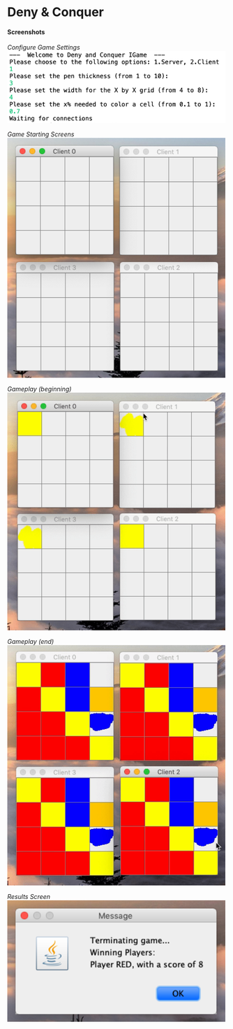# Deny & Conquer

#### Screenshots ####
*Configure Game Settings*
<img src="screenshots/configuration.png" width=500>

*Game Starting Screens*
<img src="screenshots/startingscreen.png" width=500>

*Gameplay (beginning)*
<img src="screenshots/gamestart.gif" width=500>

*Gameplay (end)*
<img src="screenshots/gameend.gif" width=500>

*Results Screen*
<img src="screenshots/winningmessage.png" width=500>
